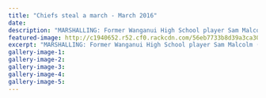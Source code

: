 ```yaml
---
title: "Chiefs steal a march - March 2016"
date: 
description: "MARSHALLING: Former Wanganui High School player Sam Malcolm (left) tried valiantly to marshal the troops for the Hurricanes but was denied by the Chiefs development squad at City College yesterday."
featured-image: http://c1940652.r52.cf0.rackcdn.com/56eb7733b8d39a3ca3002411/Sam-Malcolm-Hurricanes-10.3.17.jpg
excerpt: "MARSHALLING: Former Wanganui High School player Sam Malcolm (left) tried valiantly to marshal the troops for the Hurricanes but was denied by the Chiefs development squad at City College yesterday."
gallery-image-1: 
gallery-image-2: 
gallery-image-3: 
gallery-image-4: 
gallery-image-5: 
---
```


